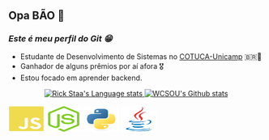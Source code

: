 ## <b>Opa BÃO 👋</b>
### <i>Este é meu perfil do Git 😁</i>
 - Estudante de Desenvolvimento de Sistemas no  <a href="https://cotuca.unicamp.br/">COTUCA-Unicamp</a> 🇧🇷📖
 - Ganhador de alguns prêmios por aí afora 🎖️
 - Estou focado em aprender backend.

<div align="center"> 
<a href="https://github.com/WCSOU/github-readme-stats#gh-dark-mode-only">
<img height=259 src="https://github-readme-stats.vercel.app/api/top-langs/?username=WCSOU&layout=compact&langs_count=12&hide_border=false&role=owner,collaborator&theme=radical&bg_color=020203#gh-dark-mode-only" alt="Rick Staa's Language stats" />
</a>
<a href="https://github.com/anuraghazra/github-readme-stats#gh-dark-mode-only">
<img height=259 src="https://github-readme-stats-git-masterrstaa-rickstaa.vercel.app/api?username=WCSOU&show_icons=true&line_height=28&hide_border=false&card_width=347&include_all_commits=true&role=owner,collaborator&show=reviews,discussions_answered&rank_icon=percentile&exclude_repo=github-readme-stats&theme=radical&bg_color=020203#gh-dark-mode-only" alt="WCSOU's Github stats" />
</a>
</div>

<div style="display: inline_block"><br>
  <img align="center" height="50" width="70" src="https://raw.githubusercontent.com/devicons/devicon/master/icons/javascript/javascript-plain.svg">
  <img align="center" height="50" width="70" src="https://raw.githubusercontent.com/devicons/devicon/master/icons/nodejs/nodejs-original.svg">
  <img align="center" height="50" width="70" src="https://raw.githubusercontent.com/devicons/devicon/master/icons/python/python-original.svg">
  <img align="center" height="50" width="70" src="https://raw.githubusercontent.com/devicons/devicon/master/icons/java/java-original.svg">
</div>
